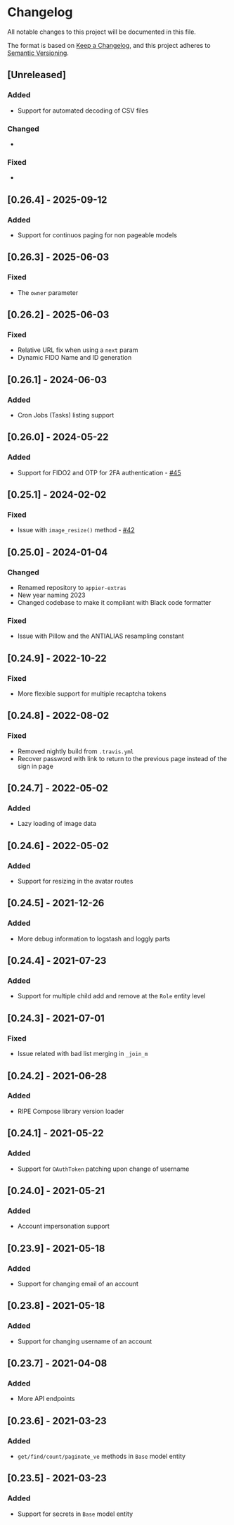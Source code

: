 # Changelog

All notable changes to this project will be documented in this file.

The format is based on [Keep a Changelog](https://keepachangelog.com/en/1.0.0/),
and this project adheres to [Semantic Versioning](https://semver.org/spec/v2.0.0.html).

## [Unreleased]

### Added

* Support for automated decoding of CSV files

### Changed

*

### Fixed

*

## [0.26.4] - 2025-09-12

### Added

* Support for continuos paging for non pageable models

## [0.26.3] - 2025-06-03

### Fixed

* The `owner` parameter

## [0.26.2] - 2025-06-03

### Fixed

* Relative URL fix when using a `next` param
* Dynamic FIDO Name and ID generation

## [0.26.1] - 2024-06-03

### Added

* Cron Jobs (Tasks) listing support

## [0.26.0] - 2024-05-22

### Added

* Support for FIDO2 and OTP for 2FA authentication - [#45](https://github.com/hivesolutions/appier-extras/issues/45)

## [0.25.1] - 2024-02-02

### Fixed

* Issue with `image_resize()` method - [#42](https://github.com/hivesolutions/appier-extras/issues/42)

## [0.25.0] - 2024-01-04

### Changed

* Renamed repository to `appier-extras`
* New year naming 2023
* Changed codebase to make it compliant with Black code formatter

### Fixed

* Issue with Pillow and the ANTIALIAS resampling constant

## [0.24.9] - 2022-10-22

### Fixed

* More flexible support for multiple recaptcha tokens

## [0.24.8] - 2022-08-02

### Fixed

* Removed nightly build from `.travis.yml`
* Recover password with link to return to the previous page instead of the sign in page

## [0.24.7] - 2022-05-02

### Added

* Lazy loading of image data

## [0.24.6] - 2022-05-02

### Added

* Support for resizing in the avatar routes

## [0.24.5] - 2021-12-26

### Added

* More debug information to logstash and loggly parts

## [0.24.4] - 2021-07-23

### Added

* Support for multiple child add and remove at the `Role` entity level

## [0.24.3] - 2021-07-01

### Fixed

* Issue related with bad list merging in `_join_m`

## [0.24.2] - 2021-06-28

### Added

* RIPE Compose library version loader

## [0.24.1] - 2021-05-22

### Added

* Support for `OAuthToken` patching upon change of username

## [0.24.0] - 2021-05-21

### Added

* Account impersonation support

## [0.23.9] - 2021-05-18

### Added

* Support for changing email of an account

## [0.23.8] - 2021-05-18

### Added

* Support for changing username of an account

## [0.23.7] - 2021-04-08

### Added

* More API endpoints

## [0.23.6] - 2021-03-23

### Added

* `get/find/count/paginate_ve` methods in `Base` model entity

## [0.23.5] - 2021-03-23

### Added

* Support for secrets in `Base` model entity
